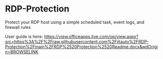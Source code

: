 # RDP-Protection
Protect your RDP host using a simple scheduled task, event logs, and firewall rules

User guide is here: https://view.officeapps.live.com/op/view.aspx?src=https%3A%2F%2Fraw.githubusercontent.com%2Fjitauto%2FRDP-Protection%2Fmain%2FRDP%2520Protection%2520Readme.docx&wdOrigin=BROWSELINK
